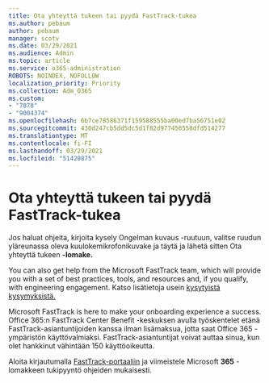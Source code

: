 ```yaml
---
title: Ota yhteyttä tukeen tai pyydä FastTrack-tukea
ms.author: pebaum
author: pebaum
manager: scotv
ms.date: 03/29/2021
ms.audience: Admin
ms.topic: article
ms.service: o365-administration
ROBOTS: NOINDEX, NOFOLLOW
localization_priority: Priority
ms.collection: Adm_O365
ms.custom:
- "7878"
- "9004374"
ms.openlocfilehash: 6b7ce78586371f159588555ba00ed7ba56751e02
ms.sourcegitcommit: 430d247cb5dd5dc5d1f82d977456558dfd514277
ms.translationtype: MT
ms.contentlocale: fi-FI
ms.lasthandoff: 03/29/2021
ms.locfileid: "51420875"
---
```

# <a name="contact-support-or-request-fasttrack-assistance"></a>Ota yhteyttä tukeen tai pyydä FastTrack-tukea

Jos haluat ohjeita, kirjoita  kysely Ongelman kuvaus -ruutuun, valitse ruudun yläreunassa oleva kuulokemikrofonikuvake ja täytä ja lähetä sitten Ota yhteyttä tukeen **-lomake.**

You can also get help from the ‎Microsoft‎ FastTrack team, which will provide you with a set of best practices, tools, and resources and, if you qualify, with engineering engagement. Katso lisätietoja usein [kysytyistä kysymyksistä.](https://go.microsoft.com/fwlink/?linkid=2132666)

‎Microsoft‎ FastTrack is here to make your onboarding experience a success. Office 365:n FastTrack Center Benefit -keskuksen avulla työskentelet etänä FastTrack-asiantuntijoiden kanssa ilman lisämaksua, jotta saat Office 365 -ympäristön käyttövalmiaksi. FastTrack-asiantuntijat voivat auttaa sinua, kun olet hankkinut vähintään 150 käyttöoikeutta.

Aloita kirjautumalla [FastTrack-portaaliin](https://go.microsoft.com/fwlink/?linkid=2125443) ja viimeistele Microsoft **365** -lomakkeen tukipyyntö ohjeiden mukaisesti.